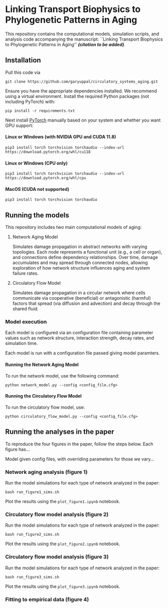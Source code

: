 # Linking Transport Biophysics to Phylogenetic Patterns in Aging

This repository contains the computational models, simulation scripts, and analysis code accompanying the manuscript:
``Linking Transport Biophysics to Phylogenetic Patterns in Aging'' ***(citation to be added)***.


## Installation
Pull this code via
```
git clone https://github.com/garyuppal/circulatory_systems_aging.git
```
Ensure you have the appropriate dependencies installed. We recommend using a virtual environment. Install the required Python packages (not including PyTorch) with:
```
pip install -r requirements.txt
```
Next install [PyTorch](https://pytorch.org/) manually based on your system and whether you want GPU support:

#### Linux or Windows (with NVIDIA GPU and CUDA 11.8)
```
pip3 install torch torchvision torchaudio --index-url https://download.pytorch.org/whl/cu118
```

#### Linux or Windows (CPU only)
```
pip3 install torch torchvision torchaudio --index-url https://download.pytorch.org/whl/cpu
```

#### MacOS (CUDA not supported)
```
pip3 install torch torchvision torchaudio
```

## Running the models
This repository includes two main computational models of aging:

1. Network Aging Model
    
    Simulates damage propagation in abstract networks with varying topologies. Each node represents a functional unit (e.g., a cell or organ), and connections define dependency relationships. Over time, damage accumulates and may spread through connected nodes, allowing exploration of how network structure influences aging and system failure rates.

2. Circulatory Flow Model

    Simulates damage propagation in a circular network where cells communicate via cooperative (beneficial) or antagonistic (harmful) factors that spread (via diffusion and advection) and decay through the shared fluid.

### Model execution
Each model is configured via an configuration file containing parameter values such as network structure, interaction strength, decay rates, and simulation time.

Each model is run with a configuration file passed giving model paramters.

#### Running the Network Aging Model

To run the network model, use the following command:

```
python network_model.py --config <config_file.cfg>
```

#### Running the Circulatory Flow Model
To run the circulatory flow model, use:
```
python circulatory_flow_model.py --config <config_file.cfg>
```

## Running the analyses in the paper
To reproduce the four figures in the paper, follow the steps below. Each figure has...

Model given config files, with overriding parameters for those we vary...

### Network aging analysis (figure 1)
Run the model simulations for each type of network analyzed in the paper:
```
bash run_figure1_sims.sh
```
Plot the results using the `plot_figure1.ipynb` notebook.

### Circulatory flow model analysis (figure 2)
Run the model simulations for each type of network analyzed in the paper:
```
bash run_figure2_sims.sh
```
Plot the results using the `plot_figure2.ipynb` notebook.

### Circulatory flow model analysis (figure 3)
Run the model simulations for each type of network analyzed in the paper:
```
bash run_figure3_sims.sh
```
Plot the results using the `plot_figure3.ipynb` notebook.

### Fitting to empirical data (figure 4)
